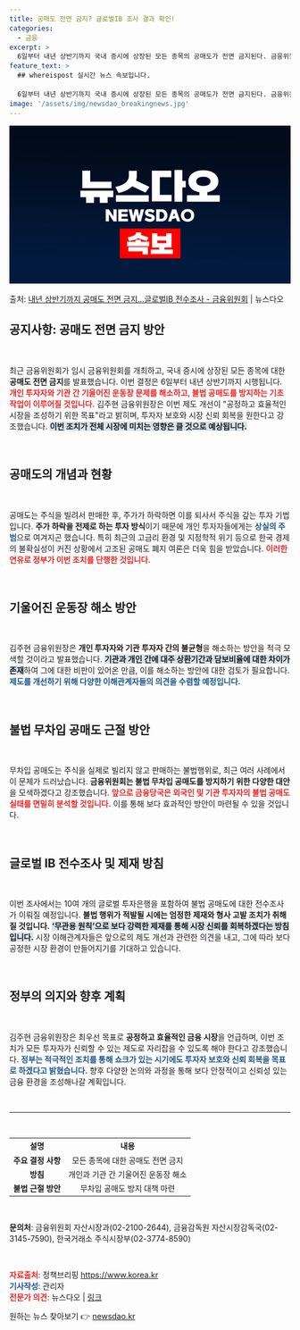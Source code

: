 ```yaml
---
title: 공매도 전면 금지? 글로벌IB 조사 결과 확인!
categories:
  - 금융
excerpt: >
  6일부터 내년 상반기까지 국내 증시에 상장된 모든 종목의 공매도가 전면 금지된다. 금융위원회는 5일 임시 금…
feature_text: >
  ## whereispost 실시간 뉴스 속보입니다.

  6일부터 내년 상반기까지 국내 증시에 상장된 모든 종목의 공매도가 전면 금지된다. 금융위원회는 5일 임시 금…
image: '/assets/img/newsdao_breakingnews.jpg'
---
```


![뉴스다오 속보](/assets/img/newsdao_breakingnews.jpg)

<p>출처: <a href="https://newsdao.kr/2420" rel="dofollow">내년 상반기까지 공매도 전면 금지…글로벌IB 전수조사 - 금융위원회</a> | 뉴스다오</p>

<h2 data-ke-size="size26">공지사항: 공매도 전면 금지 방안</h2>

<p data-ke-size="size16">&nbsp;</p>

최근 금융위원회가 임시 금융위원회를 개최하고, 국내 증시에 상장된 모든 종목에 대한 <b>공매도 전면 금지</b>를 발표했습니다. 이번 결정은 6일부터 내년 상반기까지 시행됩니다. <b><span style="color: #ee2323;">개인 투자자와 기관 간 기울어진 운동장 문제를 해소하고, 불법 공매도를 방지하는 기초 작업이 이루어질 것입니다.</span></b> 김주현 금융위원장은 이번 제도 개선이 "공정하고 효율적인 시장을 조성하기 위한 목표"라고 밝히며, 투자자 보호와 시장 신뢰 회복을 원한다고 강조했습니다. <b><span style="background-color: #21538527;">이번 조치가 전체 시장에 미치는 영향은 클 것으로 예상됩니다.</span></b> 

<p data-ke-size="size16">&nbsp;</p>

<h2 data-ke-size="size26">공매도의 개념과 현황</h2>

<p data-ke-size="size16">&nbsp;</p>

공매도는 주식을 빌려서 판매한 후, 주가가 하락하면 이를 되사서 주식을 갚는 투자 기법입니다. <b>주가 하락을 전제로 하는 투자 방식</b>이기 때문에 개인 투자자들에게는 <b><span style="color: #1a5490;">상실의 주범</span></b>으로 여겨지곤 했습니다. 특히 최근의 고금리 환경 및 지정학적 위기 등으로 한국 경제의 불확실성이 커진 상황에서 고조된 공매도 폐지 여론은 더욱 힘을 받았습니다. <b><span style="color: #ee2323;">이러한 연유로 정부가 이번 조치를 단행한 것입니다.</span></b> 

<p data-ke-size="size16">&nbsp;</p>

<h2 data-ke-size="size26">기울어진 운동장 해소 방안</h2>

<p data-ke-size="size16">&nbsp;</p>

김주현 금융위원장은 <b>개인 투자자와 기관 투자자 간의 불균형</b>을 해소하는 방안을 적극 모색할 것이라고 발표했습니다. <b><span style="background-color: #21538527;">기관과 개인 간에 대주 상환기간과 담보비율에 대한 차이가 존재</span></b>하여 그에 대한 비판이 있어온 만큼, 이를 해소하는 방안에 대한 검토가 필요합니다. <b><span style="color: #1a5490;">제도를 개선하기 위해 다양한 이해관계자들의 의견을 수렴할 예정입니다.</span></b>

<p data-ke-size="size16">&nbsp;</p>

<h2 data-ke-size="size26">불법 무차입 공매도 근절 방안</h2>

<p data-ke-size="size16">&nbsp;</p>

무차입 공매도는 주식을 실제로 빌리지 않고 판매하는 불법행위로, 최근 여러 사례에서 이 문제가 드러났습니다. <b>금융위원회는 불법 무차입 공매도를 방지하기 위한 다양한 대안</b>을 모색하겠다고 강조했습니다. <b><span style="color: #ee2323;">앞으로 금융당국은 외국인 및 기관 투자자의 불법 공매도 실태를 면밀히 분석할 것입니다.</span></b> 이를 통해 보다 효과적인 방안이 마련될 수 있을 것입니다.

<p data-ke-size="size16">&nbsp;</p>

<h2 data-ke-size="size26">글로벌 IB 전수조사 및 제재 방침</h2>

<p data-ke-size="size16">&nbsp;</p>

이번 조사에서는 10여 개의 글로벌 투자은행을 포함하여 불법 공매도에 대한 전수조사가 이뤄질 예정입니다. <b>불법 행위가 적발될 시에는 엄정한 제재와 형사 고발 조치가 취해질 것입니다.</b> <b><span style="background-color: #21538527;">‘무관용 원칙’으로 보다 강력한 제재를 통해 시장 신뢰를 회복하겠다는 방침입니다.</span></b> 시장 이해관계자들은 앞으로의 제도 개선과 관련한 의견을 내고, 그에 따라 보다 공정한 시장 환경이 만들어지기를 기대하고 있습니다.

<p data-ke-size="size16">&nbsp;</p>

<h2 data-ke-size="size26">정부의 의지와 향후 계획</h2>

<p data-ke-size="size16">&nbsp;</p>

김주현 금융위원장은 최우선 목표로 <b>공정하고 효율적인 금융 시장</b>을 언급하며, 이번 조치가 모든 투자자가 신뢰할 수 있는 제도로 자리잡을 수 있도록 해야 한다고 강조했습니다. <b><span style="color: #1a5490;">정부는 적극적인 조치를 통해 쇼크가 있는 시기에도 투자자 보호와 신뢰 회복을 목표로 하겠다고 밝혔습니다.</span></b> 향후 다양한 논의와 과정을 통해 보다 안정적이고 신뢰성 있는 금융 환경을 조성해나갈 계획입니다.

<p data-ke-size="size16">&nbsp;</p>

<hr />

<p data-ke-size="size16">&nbsp;</p>

<table style="width: 100%; border-collapse: collapse;">
  <tr>
    <th style="text-align: center; height: 17px;"><b>설명</b></th>
    <th style="text-align: center; height: 17px;"><b>내용</b></th>
  </tr>
  <tr>
    <td style="text-align: center; height: 17px;"><b>주요 결정 사항</b></td>
    <td style="text-align: center; height: 17px;">모든 종목에 대한 공매도 전면 금지</td>
  </tr>
  <tr>
    <td style="text-align: center; height: 17px;"><b>방침</b></td>
    <td style="text-align: center; height: 17px;">개인과 기관 간 기울어진 운동장 해소</td>
  </tr>
  <tr>
    <td style="text-align: center; height: 17px;"><b>불법 근절 방안</b></td>
    <td style="text-align: center; height: 17px;">무차입 공매도 방지 대책 마련</td>
  </tr>
</table>

<p data-ke-size="size16">&nbsp;</p>

<b>문의처</b>: 금융위원회 자산시장과(02-2100-2644), 금융감독원 자산시장감독국(02-3145-7590), 한국거래소 주식시장부(02-3774-8590) 

<p data-ke-size="size16">&nbsp;</p> 

<b><span style="color: #ee2323;">자료출처</span></b>: 정책브리핑 https://www.korea.kr  
<b><span style="color: #1a5490;">기사작성</span></b>: 관리자  
<b><span style="color: #ee2323;">전문가 의견</span></b>: 뉴스다오 | [링크](https://newsdao.kr/2420) 

원하는 뉴스 찾아보기 👉 <a href="https://newsdao.kr" rel="dofollow">newsdao.kr</a>


